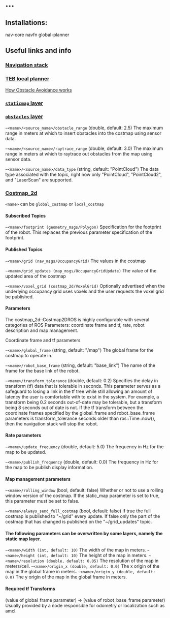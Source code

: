 # ...

## Installations:

nav-core
navfn
global-planner

 

## Useful links and info

### [Navigation stack](http://wiki.ros.org/navigation?distro=kinetic)

### [TEB local planner](http://wiki.ros.org/teb_local_planner)

[How Obstacle Avoidance works](http://wiki.ros.org/teb_local_planner/Tutorials/Obstacle%20Avoidance%20and%20Robot%20Footprint%20Model)



### [`staticmap` layer](http://wiki.ros.org/costmap_2d/hydro/staticmap)

### [`obstacles` layer](http://wiki.ros.org/costmap_2d/hydro/obstacles)

`~<name>/<source_name>/obstacle_range` (double, default: 2.5) The maximum range in meters at which to insert obstacles into the costmap using sensor data. 

`~<name>/<source_name>/raytrace_range` (double, default: 3.0) The maximum range in meters at which to raytrace out obstacles from the map using sensor data.
 
`~<name>/<source_name>/data_type` (string, default: "PointCloud") The data type associated with the topic, right now only "PointCloud", "PointCloud2", and "LaserScan" are supported. 
 

### [Costmap_2d](http://wiki.ros.org/costmap_2d)

`<name>` can be `global_costmap` or `local_costmap` 

#### Subscribed Topics

`~<name>/footprint (geometry_msgs/Polygon)` Specification for the footprint of the robot. This replaces the previous parameter specification of the footprint. 

#### Published Topics

`~<name>/grid (nav_msgs/OccupancyGrid)` The values in the costmap 

`~<name>/grid_updates (map_msgs/OccupancyGridUpdate)` The value of the updated area of the costmap 

`~<name>/voxel_grid (costmap_2d/VoxelGrid)` Optionally advertised when the underlying occupancy grid uses voxels and the user requests the voxel grid be published. 

#### Parameters

The costmap_2d::Costmap2DROS is highly configurable with several categories of ROS Parameters: coordinate frame and tf, rate, robot description and map management.

Coordinate frame and tf parameters

`~<name>/global_frame` (string, default: "/map") The global frame for the costmap to operate in. 

`~<name>/robot_base_frame` (string, default: "base_link") The name of the frame for the base link of the robot. 

`~<name>/transform_tolerance` (double, default: 0.2) Specifies the delay in transform (tf) data that is tolerable in seconds. This parameter serves as a safeguard to losing a link in the tf tree while still allowing an amount of latency the user is comfortable with to exist in the system. For example, a transform being 0.2 seconds out-of-date may be tolerable, but a transform being 8 seconds out of date is not. If the tf transform between the coordinate frames specified by the global_frame and robot_base_frame parameters is transform_tolerance seconds older than ros::Time::now(), then the navigation stack will stop the robot. 

#### Rate parameters

`~<name>/update_frequency` (double, default: 5.0) The frequency in Hz for the map to be updated. 

`~<name>/publish_frequency` (double, default: 0.0) The frequency in Hz for the map to be publish display information. 

#### Map management parameters

`~<name>/rolling_window` (bool, default: false) Whether or not to use a rolling window version of the costmap. If the static_map parameter is set to true, this parameter must be set to false. 

`~<name>/always_send_full_costmap` (bool, default: false) If true the full costmap is published to "~<name>/grid" every update. If false only the part of the costmap that has changed is published on the "~<name>/grid_updates" topic. 

#### The following parameters can be overwritten by some layers, namely the static map layer.

`~<name>/width (int, default: 10)`
    The width of the map in meters. 
`~<name>/height (int, default: 10)`
    The height of the map in meters. 
`~<name>/resolution (double, default: 0.05)`
    The resolution of the map in meters/cell. 
`~<name>/origin_x (double, default: 0.0)`
    The x origin of the map in the global frame in meters. 
`~<name>/origin_y (double, default: 0.0)`
    The y origin of the map in the global frame in meters. 

#### Required tf Transforms
(value of global_frame parameter) → (value of robot_base_frame parameter)
Usually provided by a node responsible for odometry or localization such as amcl. 
